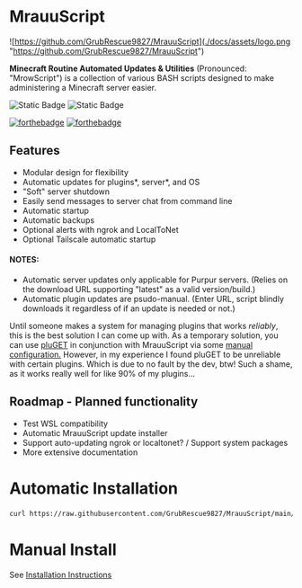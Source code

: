 # MrauuScript
![https://github.com/GrubRescue9827/MrauuScript](./docs/assets/logo.png "https://github.com/GrubRescue9827/MrauuScript")

 **Minecraft Routine Automated Updates & Utilities** (Pronounced: "MrowScript") is a collection of various BASH scripts designed to make administering a Minecraft server easier.

 ![Static Badge](https://img.shields.io/badge/Made_With-BASH-red?style=flat) ![Static Badge](https://img.shields.io/badge/Made_By-FEMBOYS-purple?style=flat)


 [![forthebadge](https://forthebadge.com/images/badges/0-percent-optimized.svg)](https://forthebadge.com) [![forthebadge](https://forthebadge.com/images/badges/contains-tasty-spaghetti-code.svg)](https://forthebadge.com)

## Features
* Modular design for flexibility
* Automatic updates for plugins*, server*, and OS
* "Soft" server shutdown
* Easily send messages to server chat from command line
* Automatic startup
* Automatic backups
* Optional alerts with ngrok and LocalToNet
* Optional Tailscale automatic startup

#### NOTES:
* Automatic server updates only applicable for Purpur servers. (Relies on the download URL supporting "latest" as a valid version/build.)
* Automatic plugin updates are psudo-manual. (Enter URL, script blindly downloads it regardless of if an update is needed or not.)

Until someone makes a system for managing plugins that works _reliably_, this is the best solution I can come up with. As a temporary solution, you can use [pluGET](https://github.com/Neocky/pluGET) in conjunction with MrauuScript via some [manual configuration.](./config/pluGET.md)
However, in my experience I found pluGET to be unreliable with certain plugins. Which is due to no fault by the dev, btw! Such a shame, as it works really well for like 90% of my plugins...

## Roadmap - Planned functionality
* Test WSL compatibility
* Automatic MrauuScript update installer
* Support auto-updating ngrok or localtonet? / Support system packages
* More extensive documentation

# Automatic Installation

```bash
curl https://raw.githubusercontent.com/GrubRescue9827/MrauuScript/main/install.sh | bash
```

# Manual Install
See [Installation Instructions](./docs/install.md)

